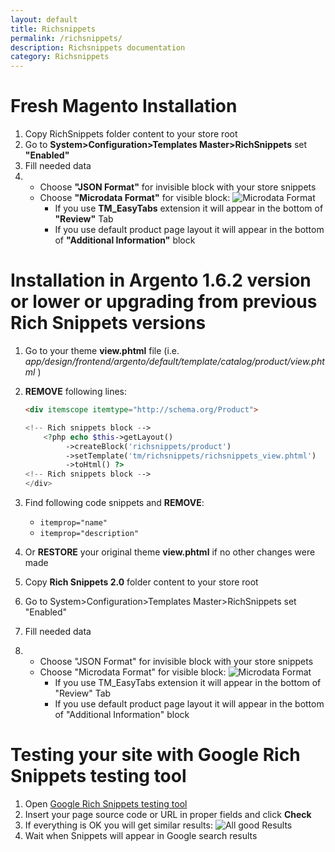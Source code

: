 ```yaml
---
layout: default
title: Richsnippets
permalink: /richsnippets/
description: Richsnippets documentation
category: Richsnippets
---
```



# Fresh Magento Installation
1. Copy RichSnippets folder content to your store root
2. Go to **System>Configuration>Templates Master>RichSnippets** set **"Enabled"**
3. Fill needed data
4. 
   - Choose **"JSON Format"** for invisible block with your store snippets
   - Choose **"Microdata Format"** for visible block: ![Microdata Format](http://i.imgur.com/jxz4a84.png)
      * If you use **TM_EasyTabs** extension it will appear in the bottom of **"Review"** Tab
      * If you use default product page layout it will appear in the bottom of **"Additional Information"** block

# Installation in Argento 1.6.2 version or lower or upgrading from previous Rich Snippets versions
 1. Go to your theme **view.phtml** file (i.e. *app/design/frontend/argento/default/template/catalog/product/view.phtml* )
 2. **REMOVE** following lines:
    
    ```html
    <div itemscope itemtype="http://schema.org/Product">
    ```
    
    ```php
    <!-- Rich snippets block -->
        <?php echo $this->getLayout() 
             ->createBlock('richsnippets/product')
             ->setTemplate('tm/richsnippets/richsnippets_view.phtml')
             ->toHtml() ?>
    <!-- Rich snippets block --> 
    </div>
    ```

3. Find following code snippets and **REMOVE**:
    - `itemprop="name"`
    - `itemprop="description"`
4. Or **RESTORE** your original theme **view.phtml** if no other changes were made
5. Copy **Rich Snippets 2.0** folder content to your store root
6. Go to System>Configuration>Templates Master>RichSnippets set "Enabled"
7. Fill needed data
8. 
   - Choose "JSON Format" for invisible block with your store snippets
   - Choose "Microdata Format" for visible block: ![Microdata Format](http://i.imgur.com/jxz4a84.png)
      * If you use TM_EasyTabs extension it will appear in the bottom of "Review" Tab
      * If you use default product page layout it will appear in the bottom of "Additional Information" block

# Testing your site with Google Rich Snippets testing tool
1. Open [Google Rich Snippets testing tool](https://developers.google.com/structured-data/testing-tool/)
2. Insert your page source code or URL in proper fields and click **Check**
3. If everything is OK you will get similar results:
![All good Results](http://i.imgur.com/7EmdVRm.png)
4. Wait when Snippets will appear in Google search results
